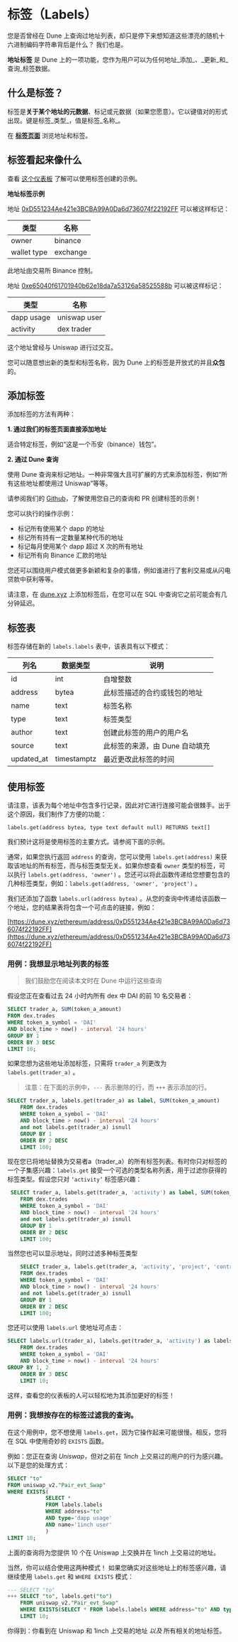 # 标签（Labels）

您是否曾经在 Dune 上查询过地址列表，却只是停下来想知道这些漂亮的随机十六进制编码字符串背后是什么？ 我们也是。

**地址标签** 是 Dune 上的一项功能，您作为用户可以为任何地址_添加_、_更新_和_查询_标签数据。

## 什么是标签？

标签是**关于某个地址的元数据**、标记或元数据（如果您愿意）。它以键值对的形式出现。键是标签_类型_，值是标签_名称_。

在 [**标签页面**](https://dune.xyz/labels) 浏览地址和标签。

## 标签看起来像什么

查看 [这个仪表板](https://dune.xyz/hagaetc/labels) 了解可以使用标签创建的示例。

**地址标签示例**

地址 [0xD551234Ae421e3BCBA99A0Da6d736074f22192FF](https://dune.xyz/ethereum/address/0xD551234Ae421e3BCBA99A0Da6d736074f22192FF) 可以被这样标记：

| **类型**    | **名称** |
| ----------- | -------- |
| owner       | binance  |
| wallet type | exchange |

此地址由交易所 Binance 控制。

地址 [0xe65040f61701940b62e18da7a53126a58525588b](https://dune.xyz/ethereum/address/0xe65040f61701940b62e18da7a53126a58525588b) 可以被这样标记：

| **类型**   | **名称**     |
| ---------- | ------------ |
| dapp usage | uniswap user |
| activity   | dex trader   |

这个地址曾经与 Uniswap 进行过交互。

您可以随意想出新的类型和标签名称，因为 Dune 上的标签是开放式的并且**众包**的。

## 添加标签

添加标签的方法有两种：

**1. 通过我们的标签页面直接添加地址**

适合特定标签，例如“这是一个币安（binance）钱包”。

**2. 通过 Dune 查询**

使用 Dune 查询来标记地址。一种非常强大且可扩展的方式来添加标签，例如“所有这些地址都使用过 Uniswap”等等。

请参阅我们的 [Github](https://github.com/duneanalytics/abstractions/tree/master/labels)，了解使用您自己的查询和 PR 创建标签的示例！

您可以执行的操作示例：

* 标记所有使用某个 dapp 的地址
* 标记所有持有一定数量某种代币的地址
* 标记每月使用某个 dapp 超过 X 次的所有地址
* 标记所有向 Binance 汇款的地址

您还可以围绕用户模式做更多新颖和复杂的事情，例如谁进行了套利交易或从闪电贷款中获利等等。

请注意，在 [dune.xyz](http://dune.xyz/) 上添加标签后，在您可以在 SQL 中查询它之前可能会有几分钟延迟。

## 标签表

标签存储在新的 `labels.labels` 表中，该表具有以下模式：

| 列名 | 数据类型   | 说明                                              |
| ----------- | ----------- | -------------------------------------------------------- |
| id          | int         | 自增整数                                    |
| address     | bytea       | 此标签描述的合约或钱包的地址 |
| name        | text        | 标签名称                                               |
| type        | text        | 标签类型                                               |
| author      | text        | 创建此标签的用户的用户名         |
| source      | text        | 此标签的来源，由 Dune 自动填充          |
| updated\_at | timestamptz | 最近更改此标签的时间                     |

## 使用标签

请注意，该表为每个地址中包含多行记录，因此对它进行连接可能会很棘手。出于这个原因，我们制作了方便的功能：

`labels.get(address bytea, type text default null) RETURNS text[]`

我们预计这将是使用标签的主要方式。请参阅下面的示例。

通常，如果您执行返回 `address` 的查询，您可以使用 `labels.get(address)` 来获取该地址的所有标签，而与标签类型无关。如果你想查看 `owner` 类型的标签，可以执行  `labels.get(address, 'owner')` 。您还可以将此函数传递给您想要包含的几种标签类型，例如：`labels.get(address, 'owner', 'project')` 。

我们还添加了函数 `labels.url(address bytea)` 。从您的查询中传递给该函数一个地址，您的结果表将包含一个可点击的链接，例如：

[https://dune.xyz/ethereum/address/0xD551234Ae421e3BCBA99A0Da6d736074f22192FF](https://dune.xyz/ethereum/address/0xD551234Ae421e3BCBA99A0Da6d736074f22192FF)

### 用例：我想显示地址列表的标签 <a href="#usecase-i-want-to-display-labels-for-a-list-of-addresses" id="usecase-i-want-to-display-labels-for-a-list-of-addresses"></a>

> 我们鼓励您在阅读本文时在 Dune 中运行这些查询

假设您正在查看过去 24 小时内所有 dex 中 DAI 的前 10 名交易者：

```sql
SELECT trader_a, SUM(token_a_amount)
FROM dex.trades
WHERE token_a_symbol = 'DAI'
AND block_time > now() - interval '24 hours'
GROUP BY 1
ORDER BY 3 DESC
LIMIT 10;
```

如果您想为这些地址添加标签，只需将 `trader_a` 列更改为 `labels.get(trader_a)` 。

> 注意：在下面的示例中，`---` 表示删除的行，而 `+++` 表示添加的行。

```sql
SELECT trader_a, labels.get(trader_a) as label, SUM(token_a_amount)
    FROM dex.trades
    WHERE token_a_symbol = 'DAI'
    AND block_time > now() - interval '24 hours'
    and not labels.get(trader_a) isnull
    GROUP BY 1
    ORDER BY 2 DESC
    LIMIT 100;
```

现在您已将地址替换为交易者a（trader\_a）的所有标签列表。有时你只对标签的一个子集感兴趣：`labels.get` 接受一个可选的类型名称列表，用于过滤你获得的标签类型。假设您只对 `‘activity’` 标签感兴趣：

```sql
 SELECT trader_a, labels.get(trader_a, 'activity') as label, SUM(token_a_amount)
    FROM dex.trades
    WHERE token_a_symbol = 'DAI'
    AND block_time > now() - interval '24 hours'
    and not labels.get(trader_a) isnull
    GROUP BY 1
    ORDER BY 2 DESC
    LIMIT 100;
```

当然您也可以显示地址，同时过滤多种标签类型

```sql
    SELECT trader_a, labels.get(trader_a, 'activity', 'project', 'contract_name') as label, SUM(token_a_amount)
    FROM dex.trades
    WHERE token_a_symbol = 'DAI'
    AND block_time > now() - interval '24 hours'
    and not labels.get(trader_a) isnull
    GROUP BY 1
    ORDER BY 2 DESC
    LIMIT 100;
```

您还可以使用 `labels.url` 使地址可点击：

```sql
SELECT labels.url(trader_a), labels.get(trader_a, 'activity') as labels, SUM(token_a_amount)
    FROM dex.trades
    WHERE token_a_symbol = 'DAI'
    AND block_time > now() - interval '24 hours'
GROUP BY 1, 2
    ORDER BY 3 DESC
    LIMIT 10;
```

这样，查看您的仪表板的人可以轻松地为其添加更好的标签！

### 用例：我想按存在的标签过滤我的查询。<a href="#usecase-i-want-to-filter-my-query-by-labels-that-exist" id="usecase-i-want-to-filter-my-query-by-labels-that-exist"></a>

在这个用例中，您不想使用 `labels.get`，因为它操作起来可能很慢。相反，您将在 SQL 中使用奇妙的 `EXISTS` 函数。

例如：您正在查询 _Uniswap_，但对之前在 _1inch_ 上交易过的用户的行为感兴趣。以下是您的处理方式：

```sql
SELECT "to"
FROM uniswap_v2."Pair_evt_Swap" 
WHERE EXISTS(
            SELECT *
            FROM labels.labels
            WHERE address="to"
            AND type='dapp usage'
            AND name='1inch user'
            )
LIMIT 10;
```

上面的查询将为您提供 10 个在 Uniswap 上交换并在 1inch 上交易过的地址。

当然，你可以结合使用这两种模式！ 如果您确实对这些地址上的标签感兴趣，请继续使用 `labels.get` 和 `WHERE EXISTS` 模式：

```sql
--- SELECT "to"
+++ SELECT "to", labels.get("to")
    FROM uniswap_v2."Pair_evt_Swap" 
    WHERE EXISTS(SELECT * FROM labels.labels WHERE address="to" AND type='dapp usage' AND name='1inch user')
    LIMIT 10;
```

你得到：你看到在 Uniswap 和 1inch 上交易的地址 _以及_ 所有相关的地址标签。
